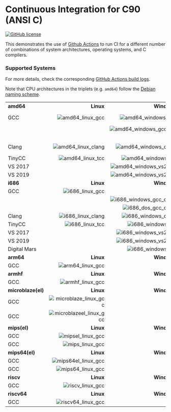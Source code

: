 # Continuous Integration for C90 (ANSI C)

[![GitHub license](https://img.shields.io/github/license/ariya/hello-c90)](https://github.com/ariya/hello-c90/blob/master/LICENSE)

This demonstrates the use of [Github Actions](https://help.github.com/en/actions) to run CI for a different number of combinations of system architectures, operating systems, and C compilers.

### Supported Systems

For more details, check the corresponding [GitHub Actions build logs](https://github.com/ariya/hello-c90/actions).

Note that CPU architectures in the triplets (e.g. `amd64`) follow the [Debian naming scheme](https://www.debian.org/ports/).

|                    |                                                                                                            |                                                                                                                        |                                                                                                |
|--------------------|-----------------------------------------------------------------------------------------------------------:|-----------------------------------------------------------------------------------------------------------------------:|-----------------------------------------------------------------------------------------------:|
| **amd64**          | **Linux**                                                                                                  | **Windows**                                                                                                            | **macOS**                                                                                      |
|                GCC | ![amd64_linux_gcc](https://github.com/ariya/hello-c90/workflows/amd64_linux_gcc/badge.svg)                 | ![amd64_windows_gcc](https://github.com/ariya/hello-c90/workflows/amd64_windows_gcc/badge.svg)                         | ![amd64_macos_gcc](https://github.com/ariya/hello-c90/workflows/amd64_macos_gcc/badge.svg)     |
|                    |                                                                                                            | ![amd64_windows_gcc_cross](https://github.com/ariya/hello-c90/actions/workflows/amd64_windows_gcc_cross.yml/badge.svg) |                                                                                                |
|              Clang | ![amd64_linux_clang](https://github.com/ariya/hello-c90/workflows/amd64_linux_clang/badge.svg)             | ![amd64_windows_clang](https://github.com/ariya/hello-c90/workflows/amd64_windows_clang/badge.svg)                     | ![amd64_macos_clang](https://github.com/ariya/hello-c90/workflows/amd64_macos_clang/badge.svg) |
|             TinyCC | ![amd64_linux_tcc](https://github.com/ariya/hello-c90/workflows/amd64_linux_tcc/badge.svg)                 | ![amd64_windows_tcc](https://github.com/ariya/hello-c90/workflows/amd64_windows_tcc/badge.svg)                         |                                                                                                |
|            VS 2017 |                                                                                                            | ![amd64_windows_vs2017](https://github.com/ariya/hello-c90/workflows/amd64_windows_vs2017/badge.svg)                   |                                                                                                |
|            VS 2019 |                                                                                                            | ![amd64_windows_vs2019](https://github.com/ariya/hello-c90/workflows/amd64_windows_vs2019/badge.svg)                   |                                                                                                |
| **i686**           | **Linux**                                                                                                  | **Windows**                                                                                                            | **macOS**                                                                                      |
|                GCC | ![i686_linux_gcc](https://github.com/ariya/hello-c90/workflows/i686_linux_gcc/badge.svg)                   |                                                                                                                        |                                                                                                |
|                    |                                                                                                            | ![i686_windows_gcc_cross](https://github.com/ariya/hello-c90/actions/workflows/i686_windows_gcc_cross.yml/badge.svg)   |                                                                                                |
|                    |                                                                                                            | ![i686_dos_gcc_cross](https://github.com/ariya/hello-c90/actions/workflows/i686_dos_gcc_cross.yml/badge.svg)           |                                                                                                |
|              Clang | ![i686_linux_clang](https://github.com/ariya/hello-c90/workflows/i686_linux_clang/badge.svg)               | ![i686_windows_clang](https://github.com/ariya/hello-c90/workflows/i686_windows_clang/badge.svg)                       |                                                                                                |
|             TinyCC | ![i686_linux_tcc](https://github.com/ariya/hello-c90/workflows/i686_linux_tcc/badge.svg)                   | ![i686_windows_tcc](https://github.com/ariya/hello-c90/workflows/i686_windows_tcc/badge.svg)                           |                                                                                                |
|            VS 2017 |                                                                                                            | ![i686_windows_vs2017](https://github.com/ariya/hello-c90/workflows/i686_windows_vs2017/badge.svg)                     |                                                                                                |
|            VS 2019 |                                                                                                            | ![i686_windows_vs2019](https://github.com/ariya/hello-c90/workflows/i686_windows_vs2019/badge.svg)                     |                                                                                                |
|       Digital Mars |                                                                                                            | ![i686_windows_dm](https://github.com/ariya/hello-c90/workflows/i686_windows_dm/badge.svg)                             |                                                                                                |
| **arm64**          | **Linux**                                                                                                  | **Windows**                                                                                                            | **macOS**                                                                                      |
|                GCC |  ![arm64_linux_gcc](https://github.com/ariya/hello-c90/workflows/arm64_linux_gcc/badge.svg)                |                                                                                                                        |                                                                                                |
| **armhf**          | **Linux**                                                                                                  | **Windows**                                                                                                            | **macOS**                                                                                      |
|                GCC |  ![armhf_linux_gcc](https://github.com/ariya/hello-c90/workflows/armhf_linux_gcc/badge.svg)                |                                                                                                                        |                                                                                                |
| **microblaze(el)** | **Linux**                                                                                                  | **Windows**                                                                                                            | **macOS**                                                                                      |
|                GCC |  ![microblaze_linux_gcc](https://github.com/ariya/hello-c90/workflows/microblaze_linux_gcc/badge.svg)      |                                                                                                                        |                                                                                                |
|                GCC |  ![microblazeel_linux_gcc](https://github.com/ariya/hello-c90/workflows/microblazeel_linux_gcc/badge.svg)  |                                                                                                                        |                                                                                                |
| **mips(el)**       | **Linux**                                                                                                  | **Windows**                                                                                                            | **macOS**                                                                                      |
|                GCC |  ![mipsel_linux_gcc](https://github.com/ariya/hello-c90/workflows/mipsel_linux_gcc/badge.svg)              |                                                                                                                        |                                                                                                |
|                GCC |  ![mips_linux_gcc](https://github.com/ariya/hello-c90/workflows/mips_linux_gcc/badge.svg)                  |                                                                                                                        |                                                                                                |
| **mips64(el)**     | **Linux**                                                                                                  | **Windows**                                                                                                            | **macOS**                                                                                      |
|                GCC |  ![mips64el_linux_gcc](https://github.com/ariya/hello-c90/workflows/mips64el_linux_gcc/badge.svg)          |                                                                                                                        |                                                                                                |
|                GCC |  ![mips64_linux_gcc](https://github.com/ariya/hello-c90/workflows/mips64_linux_gcc/badge.svg)              |                                                                                                                        |                                                                                                |
| **riscv**          | **Linux**                                                                                                  | **Windows**                                                                                                            | **macOS**                                                                                      |
|                GCC |  ![riscv_linux_gcc](https://github.com/ariya/hello-c90/workflows/riscv_linux_gcc/badge.svg)                |                                                                                                                        |                                                                                                |
| **riscv64**        | **Linux**                                                                                                  | **Windows**                                                                                                            | **macOS**                                                                                      |
|                GCC |  ![riscv64_linux_gcc](https://github.com/ariya/hello-c90/workflows/riscv64_linux_gcc/badge.svg)            |                                                                                                                        |                                                                                                |

